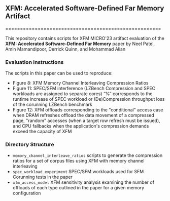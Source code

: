 ## XFM:  Accelerated Software-Defined Far Memory Artifact
=====================================================

This repository contains scripts for XFM MICRO'23 artifact evaluation of the 
**XFM:  Accelerated Software-Defined Far Memory** paper by 
Neel Patel, Amin Mamandipoor, Derrick Quinn, and Mohammad Alian

### Evaluation instructions ###

The scripts in this paper can be used to reproduce:
* Figure 8: XFM Memory Channel Interleaving Compression Ratios
* Figure 11: SPEC/SFM interference (LZBench Compression and SPEC 
workloads are assigned to separate cores) “%” corresponds to the runtime 
increase of SPEC workload or (De)Compression throughput loss of the 
corunning LZBench benchmark
* Figure 12: XFM offloads corresponding to the "conditional" access case
when DRAM refreshes offload the data movement of a compressed page, "random"
accesses (when a target row refresh must be issued), and CPU fallbacks when
the application's compression demands exceed the capacity of XFM

### Directory Structure
* `memory_channel_interleave_ratios` scripts to generate the compression ratios for a set of corpus files using XFM with memory channel interleaving
* `spec_workload_experiment` SPEC/SFM workloads used for SFM Corunning tests in the paper
* `xfm_access_model` XFM sensitivity analysis examining the number of offloads of each type outlined in the paper for a given memory configuration 